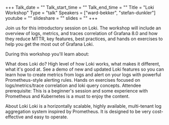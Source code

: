 +++
Talk_date = ""
Talk_start_time = ""
Talk_end_time = ""
Title = "Loki Workshop"
Type = "talk"
Speakers = ["ward-bekker", "stefan-dunkler"]
youtube = ""
slideshare = ""
slides = ""
+++

Join us for this introductory session on Loki. The workshop will include an overview of logs, metrics, and traces correlation of Grafana 8.0 and how they reduce MTTR, key features, best practices, and hands on exercises to help you get the most out of Grafana Loki. 

During this workshop you'll learn about:

What does Loki do?
High level of how Loki works, what makes it different, what it's good at.
See a demo of new and updated Loki features so you can learn how to create metrics from logs and alert on your logs with powerful Prometheus-style alerting rules.
Hands on exercises focused on logs/metrics/trace correlation and loki query concepts. 
Attendee prerequisite: This is a beginner's session and some experience with Prometheus and Kubernetes is a must to enjoy the content.

About Loki
Loki is a horizontally scalable, highly available, multi-tenant log aggregation system inspired by Prometheus. It is designed to be very cost-effective and easy to operate. 